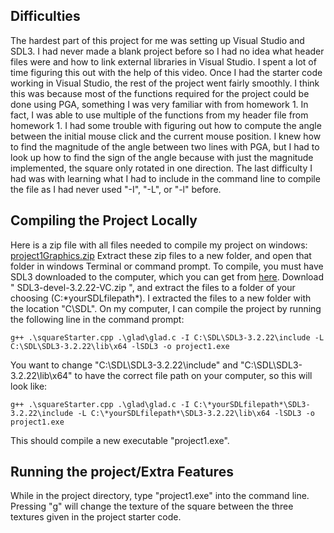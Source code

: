 ## Difficulties
The hardest part of this project for me was setting up Visual Studio and SDL3. I had never made a blank project before so I had no idea what header files were and how to link external libraries in Visual Studio. I spent a lot of time figuring this out with the help of this video. Once I had the starter code working in Visual Studio, the rest of the project went fairly smoothly. I think this was because most of the functions required for the project could be done using PGA, something I was very familiar with from homework 1. In fact, I was able to use multiple of the functions from my header file from homework 1. I had some trouble with figuring out how to compute the angle between the initial mouse click and the current mouse position. I knew how to find the magnitude of the angle between two lines with PGA, but I had to look up how to find the sign of the angle because with just the magnitude implemented, the square only rotated in one direction. The last difficulty I had was with learning what I had to include in the command line to compile the file as I had never used "-I", "-L", or "-l" before.

## Compiling the Project Locally
Here is a zip file with all files needed to compile my project on windows:
[project1Graphics.zip](https://github.com/user-attachments/files/22585764/project1Graphics.zip)
Extract these zip files to a new folder, and open that folder in windows Terminal or command prompt.
To compile, you must have SDL3 downloaded to the computer, which you can get from [here](https://github.com/libsdl-org/SDL/releases/latest.). Download "
SDL3-devel-3.2.22-VC.zip ", and extract the files to a folder of your choosing (C:\*yourSDLfilepath\*). I extracted the files to a new folder with the location "C\SDL".
On my computer, I can compile the project by running the following line in the command prompt:
```
g++ .\squareStarter.cpp .\glad\glad.c -I C:\SDL\SDL3-3.2.22\include -L C:\SDL\SDL3-3.2.22\lib\x64 -lSDL3 -o project1.exe
```
You want to change "C:\SDL\SDL3-3.2.22\include" and "C:\SDL\SDL3-3.2.22\lib\x64" to have the correct file path on your computer, so this will look like:
```
g++ .\squareStarter.cpp .\glad\glad.c -I C:\*yourSDLfilepath*\SDL3-3.2.22\include -L C:\*yourSDLfilepath*\SDL3-3.2.22\lib\x64 -lSDL3 -o project1.exe
```
This should compile a new executable "project1.exe".

## Running the project/Extra Features
While in the project directory, type "project1.exe" into the command line. Pressing "g" will change the texture of the square between the three textures given in the project starter code.
